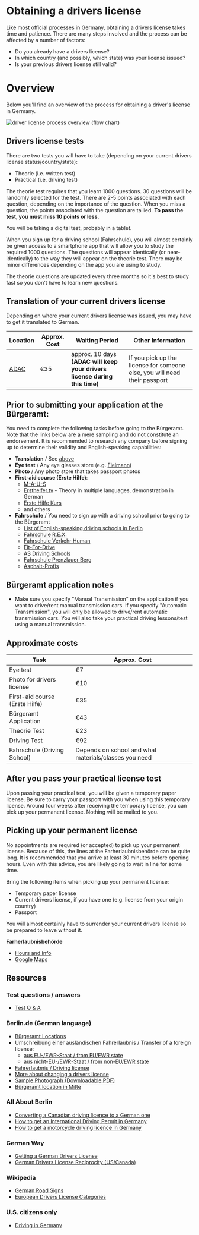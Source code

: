 # Obtaining a drivers license

Like most official processes in Germany, obtaining a drivers license takes time and patience. There are
many steps involved and the process can be affected by a number of factors:
- Do you already have a drivers license?
- In which country (and possibly, which state) was your license issued?
- Is your previous drivers license still valid?

# Overview

Below you'll find an overview of the process for obtaining a driver's license in Germany.

![driver license process overview (flow chart)](/files/driverslicense.png)

## Drivers license tests

There are two tests you will have to take (depending on your current drivers license status/country/state):
- Theorie (i.e. written test)
- Practical (i.e. driving test)

The theorie test requires that you learn 1000 questions. 30 questions will be randomly selected for the test. There are 2-5 points associated with each question, depending on the importance of
the question. When you miss a question, the points associated with the question are tallied. **To pass the test, you must miss 10 points or less.**

You will be taking a digital test, probably in a tablet.

When you sign up for a driving school (Fahrschule), you will almost certainly be given access to a smartphone app that will allow you to study the required 1000 questions. The questions will
appear identically (or near-identically) to the way they will appear on the theorie test. There may be minor differences depending on the app you are using to study.
 
The theorie questions are updated every three months so it's best to study fast so you don't have to learn new questions.

## Translation of your current drivers license
Depending on where your current drivers license was issued, you may have to get it translated to German.

| Location          | Approx. Cost | Waiting Period | Other Information
| ------------- |------------- |------------- |------------- |
| [ADAC](https://www.adac.de/adac_vor_ort/berlin_brandenburg/verkehr_und_technik/fuehrerscheinfragen/default.aspx?ComponentId=67578&SourcePageId=61898) | €35 | approx. 10 days **(ADAC will keep your drivers license during this time)** | If you pick up the license for someone else, you will need their passport 

## Prior to submitting your application at the Bürgeramt:
You need to complete the following tasks before going to the Bürgeramt. Note that the links below are a mere sampling and do not constitute an endorsement.
It is recommended to research any company before signing up to determine their validity and English-speaking capabilities:

- **Translation** / See [above](#translation-of-your-current-drivers-license)
- **Eye test** / Any eye glasses store (e.g. [Fielmann](https://www.fielmann.de))
- **Photo** / Any photo store that takes passport photos
- **First-aid course (Erste Hilfe)**:
  - [M-A-U-S](https://www.erstehilfe.de/)
  - [Ersthelfer.tv](https://www.ersthelfer.tv/reservieren/reservation/) - Theory in multiple languages, demonstration in German
  - [Erste Hilfe Kurs](http://www.ersthelferkurs.de/)
  - and others
- **Fahrschule** / You need to sign up with a driving school prior to going to the Bürgeramt
  - [List of English-speaking driving schools in Berlin](http://allaboutberlin.com/guides/english-driving-schools-in-berlin)
  - [Fahrschule R.E.X.](http://www.rexdrive.de/)
  - [Fahrschule Verkehr Human](http://www.verkehrhuman.de/)
  - [Fit-For-Drive](http://www.fit-for-drive.cc/)
  - [AS Driving Schools](http://www.as-fahrschule.de/)
  - [Fahrschule Prenzlauer Berg](http://www.fahrschule-berlin-prenzlauer-berg.de/german%20driving%20license%20home.html)
  - [Asphalt-Profis](http://www.asphalt-profis.de/)

## Bürgeramt application notes
- Make sure you specify "Manual Transmission" on the application if you want to drive/rent manual transmission cars. If you specify "Automatic Transmission", you will only be allowed to
drive/rent automatic transmission cars. You will also take your practical driving lessons/test using a manual transmission.


## Approximate costs

| Task          | Approx. Cost |
| ------------- |------------- |
| Eye test | €7
| Photo for drivers license | €10
| First-aid course (Erste Hilfe) | €35
| Bürgeramt Application | €43
| Theorie Test | €23
| Driving Test | €92
| Fahrschule (Driving School) | Depends on school and what materials/classes you need

## After you pass your practical license test
Upon passing your practical test, you will be given a temporary paper license. Be sure to carry your passport with you when using this temporary license.
Around four weeks after receiving the temporary license, you can pick up your permanent license. Nothing will be mailed to you.

## Picking up your permanent license
No appointments are required (or accepted) to pick up your permanent license. Because of this, the lines at the Farherlaubnisbehörde can be quite long.
It is recommended that you arrive at least 30 minutes before opening hours. Even with this advice, you are likely going to wait in line for some time.

Bring the following items when picking up your permanent license:
- Temporary paper license
- Current drivers license, if you have one (e.g. license from your origin country)
- Passport

You will almost certainly have to surrender your current drivers license so be prepared to leave without it.

**Farherlaubnisbehörde**
- [Hours and Info](https://service.berlin.de/standort/121646/)
- [Google Maps](https://www.google.de/maps/place/LABO+Fahrerlaubnisbeh%C3%B6rde/@52.5047176,13.3888316,17.99z/data=!4m13!1m7!3m6!1s0x47a851d399b94635:0x130caea12dfcec60!2sPuttkamerstra%C3%9Fe+16,+10969+Berlin!3b1!8m2!3d52.50469!4d13.38942!3m4!1s0x0:0x490912bc66bfd973!8m2!3d52.5045857!4d13.3893514)

## Resources

### Test questions / answers
- [Test Q & A](https://gist.github.com/gregdeane/4ef2c6e563d4bb06e9144b779537c8a1)

### Berlin.de (German language)
- [Bürgeramt Locations](https://service.berlin.de/buergerberatung-aemter/)
- Umschreibung einer ausländischen Fahrerlaubnis / Transfer of a foreign license:
  - [aus EU-/EWR-Staat / from EU/EWR state](http://www.berlin.de/labo/mobilitaet/fahrerlaubnisse-personen-und-gueterbefoerderung/dienstleistungen/service.213924.php/dienstleistung/121598/)
  - [aus nicht-EU-/EWR-Staat / from non-EU/EWR state](http://www.berlin.de/labo/mobilitaet/fahrerlaubnisse-personen-und-gueterbefoerderung/dienstleistungen/service.213924.php/dienstleistung/327537/)
- [Fahrerlaubnis / Driving license](https://www.berlin.de/labo/mobilitaet/fahrerlaubnisse-personen-und-gueterbefoerderung/fahrerlaubnis-fuehrerschein/)
- [More about changing a drivers license](http://www.berlin.de/labo/mobilitaet/fahrerlaubnisse-personen-und-gueterbefoerderung/fahrerlaubnis-fuehrerschein/artikel.232531.php)
- [Sample Photograph (Downloadable PDF)](https://www.berlin.de/labo/_assets/kraftfahrzeugwesen/foto-mustertafel.pdf)
- [Bürgeramt location in Mitte](https://service.berlin.de/standort/123202/)

### All About Berlin

- [Converting a Canadian driving licence to a German one](http://allaboutberlin.com/guides/canadian-german-driving-license)
- [How to get an International Driving Permit in Germany](http://allaboutberlin.com/guides/international-driving-permit-germany)
- [How to get a motorcycle driving licence in Germany](http://allaboutberlin.com/guides/motorcycle-licence-in-germany)

### German Way
- [Getting a German Drivers License](https://www.german-way.com/for-expats/living-in-germany/german-drivers-license-reciprocity/getting-a-german-drivers-license/)
- [German Drivers License Reciprocity (US/Canada)](https://www.german-way.com/for-expats/living-in-germany/german-drivers-license-reciprocity/)

### Wikipedia
- [German Road Signs](https://en.wikipedia.org/wiki/Road_signs_in_Germany)
- [European Drivers License Categories](https://en.wikipedia.org/wiki/European_driving_licence#Categories_valid_in_all_EEA_member_states)

### U.S. citizens only
- [Driving in Germany](https://de.usembassy.gov/u-s-citizen-services/driving-in-germany/)
